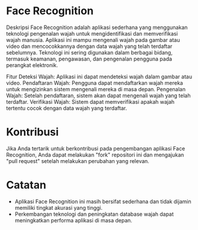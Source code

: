 # Face Recognition
Deskripsi
Face Recognition adalah aplikasi sederhana yang menggunakan teknologi pengenalan wajah untuk mengidentifikasi dan memverifikasi wajah manusia. Aplikasi ini mampu mengenali wajah pada gambar atau video dan mencocokkannya dengan data wajah yang telah terdaftar sebelumnya. Teknologi ini sering digunakan dalam berbagai bidang, termasuk keamanan, pengawasan, dan pengenalan pengguna pada perangkat elektronik.

Fitur
Deteksi Wajah: Aplikasi ini dapat mendeteksi wajah dalam gambar atau video.
Pendaftaran Wajah: Pengguna dapat mendaftarkan wajah mereka untuk mengizinkan sistem mengenali mereka di masa depan.
Pengenalan Wajah: Setelah pendaftaran, sistem akan dapat mengenali wajah yang telah terdaftar.
Verifikasi Wajah: Sistem dapat memverifikasi apakah wajah tertentu cocok dengan data wajah yang terdaftar.
# Kontribusi
Jika Anda tertarik untuk berkontribusi pada pengembangan aplikasi Face Recognition, Anda dapat melakukan "fork" repositori ini dan mengajukan "pull request" setelah melakukan perubahan yang relevan.
# Catatan
- Aplikasi Face Recognition ini masih bersifat sederhana dan tidak dijamin memiliki tingkat akurasi yang tinggi.
- Perkembangan teknologi dan peningkatan database wajah dapat meningkatkan performa aplikasi di masa depan.
